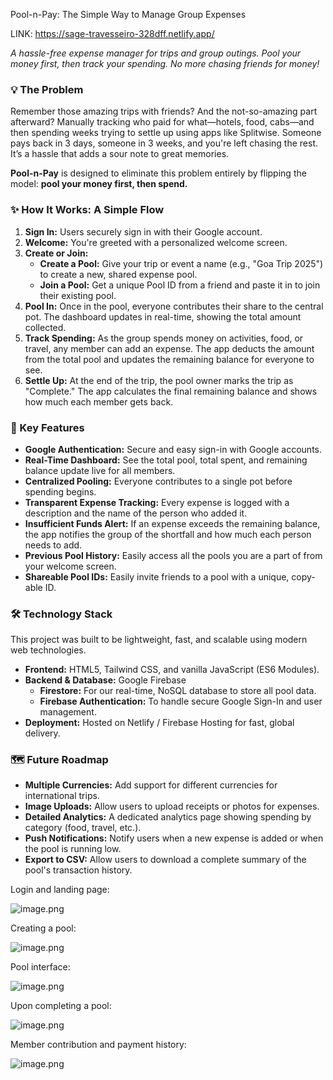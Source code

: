 
Pool-n-Pay: The Simple Way to Manage Group Expenses

LINK: https://sage-travesseiro-328dff.netlify.app/


*A hassle-free expense manager for trips and group outings. Pool your money first, then track your spending. No more chasing friends for money!*

### 💡 The Problem

Remember those amazing trips with friends? And the not-so-amazing part afterward? Manually tracking who paid for what—hotels, food, cabs—and then spending weeks trying to settle up using apps like Splitwise. Someone pays back in 3 days, someone in 3 weeks, and you're left chasing the rest. It’s a hassle that adds a sour note to great memories.

**Pool-n-Pay** is designed to eliminate this problem entirely by flipping the model: **pool your money first, then spend.**

### ✨ How It Works: A Simple Flow

1. **Sign In:** Users securely sign in with their Google account.
2. **Welcome:** You're greeted with a personalized welcome screen.
3. **Create or Join:**
    - **Create a Pool:** Give your trip or event a name (e.g., "Goa Trip 2025") to create a new, shared expense pool.
    - **Join a Pool:** Get a unique Pool ID from a friend and paste it in to join their existing pool.
4. **Pool In:** Once in the pool, everyone contributes their share to the central pot. The dashboard updates in real-time, showing the total amount collected.
5. **Track Spending:** As the group spends money on activities, food, or travel, any member can add an expense. The app deducts the amount from the total pool and updates the remaining balance for everyone to see.
6. **Settle Up:** At the end of the trip, the pool owner marks the trip as "Complete." The app calculates the final remaining balance and shows how much each member gets back.

### 🚀 Key Features

- **Google Authentication:** Secure and easy sign-in with Google accounts.
- **Real-Time Dashboard:** See the total pool, total spent, and remaining balance update live for all members.
- **Centralized Pooling:** Everyone contributes to a single pot before spending begins.
- **Transparent Expense Tracking:** Every expense is logged with a description and the name of the person who added it.
- **Insufficient Funds Alert:** If an expense exceeds the remaining balance, the app notifies the group of the shortfall and how much each person needs to add.
- **Previous Pool History:** Easily access all the pools you are a part of from your welcome screen.
- **Shareable Pool IDs:** Easily invite friends to a pool with a unique, copy-able ID.

### 🛠️ Technology Stack

This project was built to be lightweight, fast, and scalable using modern web technologies.

- **Frontend:** HTML5, Tailwind CSS, and vanilla JavaScript (ES6 Modules).
- **Backend & Database:** Google Firebase
    - **Firestore:** For our real-time, NoSQL database to store all pool data.
    - **Firebase Authentication:** To handle secure Google Sign-In and user management.
- **Deployment:** Hosted on Netlify / Firebase Hosting for fast, global delivery.

### 🗺️ Future Roadmap

- **Multiple Currencies:** Add support for different currencies for international trips.
- **Image Uploads:** Allow users to upload receipts or photos for expenses.
- **Detailed Analytics:** A dedicated analytics page showing spending by category (food, travel, etc.).
- **Push Notifications:** Notify users when a new expense is added or when the pool is running low.
- **Export to CSV:** Allow users to download a complete summary of the pool's transaction history.

Login and landing page:

![image.png](attachment:ff49f2a3-4f62-4741-9a97-35fe53235f88:image.png)

Creating a pool:

![image.png](attachment:d0aa69fb-8440-41e0-852a-151ad628ce37:image.png)

Pool interface:

![image.png](attachment:db482348-4c4d-4923-aa8b-f037644b9ad5:image.png)

Upon completing a pool:

![image.png](attachment:2d50be8b-58ca-41ba-be81-01aab1640b94:image.png)

Member contribution and payment history:

![image.png](attachment:6fab8ab4-0b51-4c02-918d-06555c27776a:image.png)
